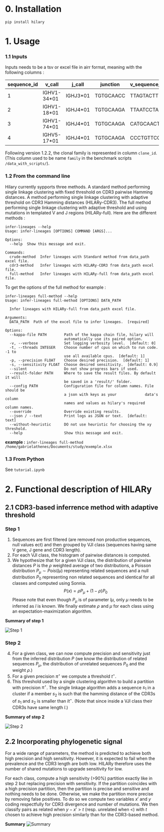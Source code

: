 # 0. Installation

`pip install hilary`

# 1. Usage

### 1.1 Inputs

Inputs needs to be a tsv or excel file in airr format, meaning with the following columns :

| sequence_id | v_call      | j_call   | junction  | v_sequence_alignment | j_sequence_alignment | v_germline_alignment | j_germline_alignment |
| ----------- | ----------- | -------- | --------- | -------------------- | -------------------- | -------------------- | -------------------- |
| 1           | IGHV1-34*01 | IGHJ3*01 | TGTGCAACC | TTAGTACTT            | TTGCTTACT            | AGCACAGCC            | TTGCTTACT            |
| 2           | IGHV1-18*01 | IGHJ4*01 | TGTGCAAGA | TTAATCCTA            | GCTATGGAC            | TTAATCCTA            | GCTATGGAC            |
| 3           | IGHV1-74*01 | IGHJ4*01 | TGTGCAAGA | CATGCAACT            | GCTATGGAC            | CTACAATCA            | GCTATGGAC            |
| 4           | IGHV5-17*01 | IGHJ4*01 | TGTGCAAGA | CCCTGTTCC            | CTATGCTATGG          | GAGGTGTTC            | CTATGCTAT            |

Following version 1.2.2, the clonal family is represented in column `clone_id`. (This column used to be name `family` in the benchmark scripts `/data_with_scripts/`).

### 1.2 From the command line

Hilary currently sypports three methods. A standard method performing single linkage clustering with fixed threshold on CDR3 pairwise Hamming distances. A method performing single linkage clustering with adaptive threshold on CDR3 Hamming distances (HILARy-CDR3). The full method performing single linkage clustering with adaptive threshold and using mutations in templated V and J regions (HILARy-full). Here are the different methods :

```
infer-lineages --help
Usage: infer-lineages [OPTIONS] COMMAND [ARGS]...

Options:
  --help  Show this message and exit.

Commands:
  crude-method  Infer lineages with Standard method from data_path excel file.
  cdr3-method   Infer lineages with HILARy-CDR3 from data_path excel file.
  full-method   Infer lineages with HILARy-full from data_path excel file.
```

To get the options of the full method for example :

```
infer-lineages full-method --help
Usage: infer-lineages full-method [OPTIONS] DATA_PATH

  Infer lineages with HILARy-full from data_path excel file.

Arguments:
  DATA_PATH  Path of the excel file to infer lineages.  [required]

Options:
  --kappa-file PATH        Path of the kappa chain file, hilary will
                           automatically use its paired option.
  -v, --verbose            Set logging verbosity level.  [default: 0]
  -t, --threads INTEGER    Choose number of cpus on which to run code. -1 to
                           use all available cpus.  [default: 1]
  -p, --precision FLOAT    Choose desired precision.  [default: 1]
  -s, --sensitivity FLOAT  Choose desired sensitivity.  [default: 0.9]
  --silent                 Do not show progress bars if used.
  --result-folder PATH     Where to save the result files. By default it will
                           be saved in a 'result/' folder.
  --config PATH            Configuration file for column names. File should be
                           a json with keys as your             data's column
                           names and values as hilary's required column names.
  --override               Override existing results.
  --json / --text          Print logs as JSON or text.  [default: text]
  --without-heuristic      DO not use heuristic for choosing the xy threshold.
  --help                   Show this message and exit.
```

**example :** `infer-lineages full-method /home/gabrielathenes/Documents/study/exemple.xlsx`

### 1.3 From Python

See `tutorial.ipynb`

# 2. Functional description of HILARy

## 2.1 CDR3-based inferrence method with adaptive threshold
### Step 1
1. Sequences are first filtered (are removed non productive sequences, null values ect) and then grouped by VJl class (sequences having same V gene, J gene and CDR3 length).
2. For each VJl class, the histogram of pairwise distances is computed.
3. We hypothesize that for a given VJl class, the distribution of pairwise distances $P$ is the $\rho$ weighted average of two distributions, a Poisson distribution $P_\mu \sim Pois(l\mu)$ representing related sequences and a null distribution $P_0$ representing non related sequences and identical for all classes and computed using Sonnia.
$$P(x)=\rho P_\mu + (1-\rho) P_0$$
Please note that even though $P_\mu$ is of parameter $l\mu$, only $\mu$ needs to be inferred as $l$ is known.
We finally estimate $\rho$ and $\mu$ for each class using an expectation-maximization algorithm.

**Summary of step 1**

![Step 1](./doc/CDR3_clustering1.png)

### Step 2

4. For a given class, we can now compute precision and sensitivity just from the inferred distribution $P$ (we know the distribution of related sequences $P_\mu$, the distribution of unrelated sequences $P_0$ and the weight $\rho$.)
5. For a given precision $\pi^{\star}$ we compute a threshold $t^\star$.
6. This threshold used by a single clustering algorithm to build a partition with precision $\pi^{\star}$. The single linkage algorithm adds a sequence $s_1$ in a cluster if a member $s_2$ is such that the hamming distance of the CDR3s of $s_1$ and $s_2$ is smaller than $l t^{\star}$. (Note that since inside a VJl class their CDR3s have same length $l$.)

**Summary of step 2**

![Step 2](./doc/CDR3clustering_2.png)

## 2.2 Incorporating phylogenetic signal

For a wide range of parameters, the method is predicted to achieve both high precision and high sensitivity. However, it is expected to fail when the prevalence and the CDR3 length are both low. HILARy therefore uses the number of shared mutations to upgrade sensitivity for low.

For each class, compute a high sensitivity (>90%) partition exactly like in step 2 but replacing precision with sensitivity. If the partition coincides with a high precision partition, then the partition is precise and sensitive and nothing needs to be done. Otherwise, we make the partition more precise by removing false positives. To do so we compute two variables $x'$ and $y$ coding respectfully for CDR3 divergence and number of mutations. We then classify pairs as related when $y-x'> t$ (resp. unrelated when <) with $t$ chosen to achieve high precision similarly than for the CDR3-based method.

**Summary**
![Summary](./doc/merging_partitions-1.png)

